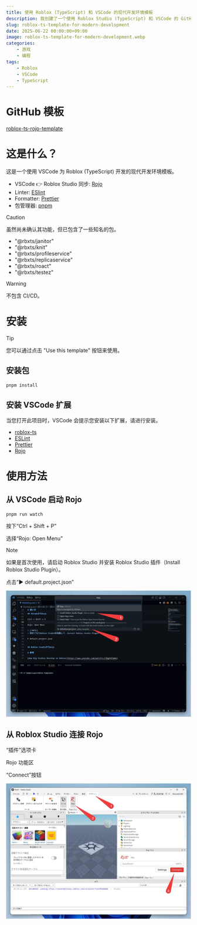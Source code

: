```yaml
---
title: 使用 Roblox (TypeScript) 和 VSCode 的现代开发环境模板
description: 我创建了一个使用 Roblox Studio (TypeScript) 和 VSCode 的 GitHub 模板，集成了 ESLint Linter、Prettier Formatter 和 pnpm 包管理器。
slug: roblox-ts-template-for-modern-development
date: 2025-06-22 00:00:00+09:00
image: roblox-ts-template-for-modern-development.webp
categories:
    - 游戏
    - 编程
tags:
    - Roblox
    - VSCode
    - TypeScript
---
```


# GitHub 模板

[roblox-ts-rojo-template](https://github.com/takoyakisoft/roblox-ts-rojo-template)

# 这是什么？

这是一个使用 VSCode 为 Roblox (TypeScript) 开发的现代开发环境模板。

- VSCode 👉 Roblox Studio 同步: [Rojo](https://github.com/rojo-rbx/rojo)
- Linter: [ESlint](https://github.com/eslint/eslint)
- Formatter: [Prettier](https://github.com/prettier/prettier)
- 包管理器: [pnpm](https://github.com/pnpm/pnpm)

> [!CAUTION]
> 虽然尚未确认其功能，但已包含了一些知名的包。

- "@rbxts/janitor"
- "@rbxts/knit"
- "@rbxts/profileservice"
- "@rbxts/replicaservice"
- "@rbxts/roact"
- "@rbxts/testez"

> [!WARNING]
> 不包含 CI/CD。

# 安装

> [!TIP]
> 您可以通过点击 "Use this template" 按钮来使用。

## 安装包

```bash
pnpm install
```

## 安装 VSCode 扩展

当您打开此项目时，VSCode 会提示您安装以下扩展，请进行安装。

- [roblox-ts](https://marketplace.visualstudio.com/items?itemName=Roblox-TS.vscode-roblox-ts)
- [ESLint](https://marketplace.visualstudio.com/items?itemName=dbaeumer.vscode-eslint)
- [Prettier](https://marketplace.visualstudio.com/items?itemName=esbenp.prettier-vscode)
- [Rojo](https://marketplace.visualstudio.com/items?itemName=evaera.vscode-rojo)


# 使用方法

## 从 VSCode 启动 Rojo

```bash
pnpm run watch
```

按下“Ctrl + Shift + P”

选择“Rojo: Open Menu”

> [!NOTE]
> 如果是首次使用，请启动 Roblox Studio 并安装 Roblox Studio 插件（Install Roblox Studio Plugin）。

点击“▶ default.project.json”

![从VSCode启动Rojo的方法](Code_m5RjRhSECe.webp)

## 从 Roblox Studio 连接 Rojo

“插件”选项卡

Rojo 功能区

“Connect”按钮

![从Roblox Studio连接Rojo的方法](roblox-ts-template-for-modern-development.webp)